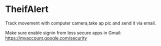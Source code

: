 # TheifAlert
Track movement with computer camera,take ap pic and send it  via  email.

Make sure enable signin from less secure apps in Gmail:
https://myaccount.google.com/security

